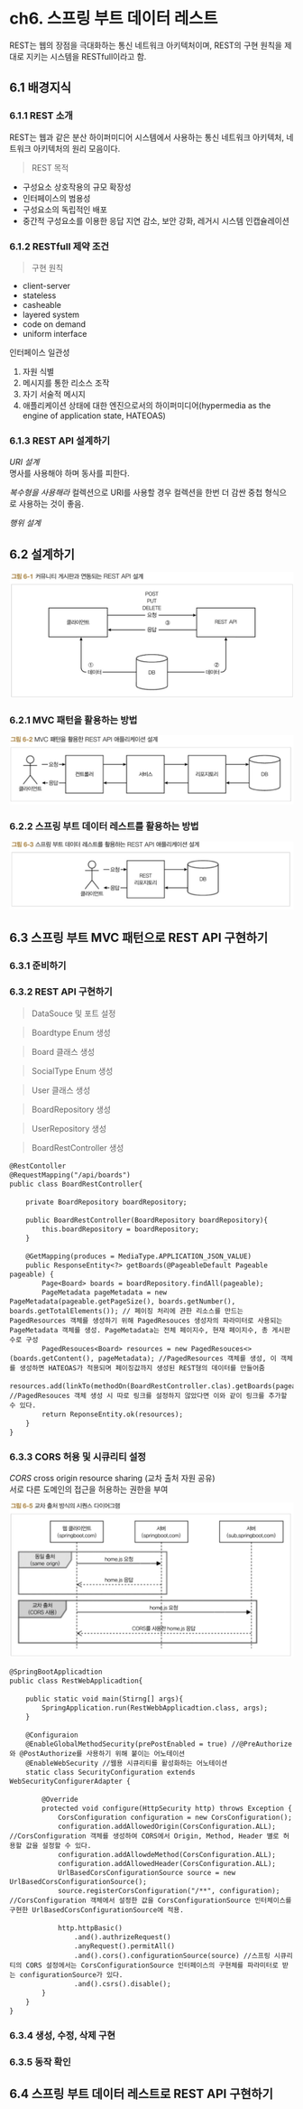 # ch6. 스프링 부트 데이터 레스트

REST는 웹의 장점을 극대화하는 통신 네트워크 아키텍처이며, REST의 구현 원칙을 제대로 지키는 시스템을 RESTfull이라고 함.

## 6.1 배경지식

### 6.1.1 REST 소개

REST는 웹과 같은 분산 하이퍼미디어 시스템에서 사용하는 통신 네트워크 아키텍처, 네트워크 아키텍처의 원리 모음이다.

> REST 목적
* 구성요소 상호작용의 규모 확장성
* 인터페이스의 범용성
* 구성요소의 독립적인 배포
* 중간적 구성요소를 이용한 응답 지연 감소, 보안 강화, 레거시 시스템 인캡슐레이션

### 6.1.2 RESTfull 제약 조건
> 구현 원칙
* client-server
* stateless
* casheable
* layered system
* code on demand 
* uniform interface

인터페이스 일관성  
1. 자원 식별
1. 메시지를 통한 리소스 조작
1. 자기 서술적 메시지
1. 애플리케이션 상태에 대한 엔진으로서의 하이퍼미디어(hypermedia as the engine of application state, HATEOAS)

### 6.1.3 REST API 설계하기

*URI 설계*   
명사를 사용해야 하며 동사를 피한다.

*복수형을 사용해라*
컬렉션으로 URI를 사용할 경우 컬렉션을 한번 더 감싼 중첩 형식으로 사용하는 것이 좋음.

*행위 설계*

## 6.2 설계하기
![그림6-1](./images/6_1.jpg)

### 6.2.1 MVC 패턴을 활용하는 방법
![그림6-2](./images/6_2.jpg)

### 6.2.2 스프링 부트 데이터 레스트를 활용하는 방법
![그림6-3](./images/6_3.jpg)

## 6.3 스프링 부트 MVC 패턴으로 REST API 구현하기

### 6.3.1 준비하기

### 6.3.2 REST API 구현하기

> DataSouce 및 포트 설정

> Boardtype Enum 생성

> Board 클래스 생성

> SocialType Enum 생성

> User 클래스 생성

> BoardRepository 생성

> UserRepository 생성

> BoardRestController 생성

```
@RestContoller
@RequestMapping("/api/boards")
public class BoardRestController{
    
    private BoardRepository boardRepository;

    public BoardRestController(BoardRepository boardRepository){
        this.boardRepository = boardRepository;
    }

    @GetMapping(produces = MediaType.APPLICATION_JSON_VALUE)
    public ResponseEntity<?> getBoards(@PageableDefault Pageable pageable) {
        Page<Board> boards = boardRepository.findAll(pageable);
        PageMetadata pageMetadata = new PageMetadata(pageable.getPageSize(), boards.getNumber(), boards.getTotalElements()); // 페이징 처리에 관한 리소스를 만드는 PagedResources 객체를 생성하기 위해 PagedResouces 생성자의 파라미터로 사용되는 PageMetadata 객체를 생성. PageMetadata는 전체 페이지수, 현재 페이지수, 총 게시판 수로 구성
        PagedResouces<Board> resources = new PagedResouces<>(boards.getContent(), pageMetadata); //PagedResources 객체를 생성, 이 객체를 생성하면 HATEOAS가 적용되며 페이징값까지 생성된 REST형의 데이터를 만들어줌
        resources.add(linkTo(methodOn(BoardRestController.clas).getBoards(pagealbe)).withSelfRel()); //PagedResouces 객체 생성 시 따로 링크를 설정하지 않았다면 이와 같이 링크를 추가할 수 있다.
        return ReponseEntity.ok(resources);
    }
}
```

### 6.3.3 CORS 허용 및 시큐리티 설정

*CORS* cross origin resource sharing (교차 출처 자원 공유)  
서로 다른 도메인의 접근을 허용하는 권한을 부여

![그림6-5](./images/6_5.jpg)

```
@SpringBootApplicadtion
public class RestWebApplicadtion{

    public static void main(Stirng[] args){
        SpringApplication.run(RestWebbApplicadtion.class, args);
    }

    @Configuraion
    @EnableGlobalMethodSecurity(prePostEnabled = true) //@PreAuthorize와 @PostAuthorize를 사용하기 위해 붙이는 어노테이션
    @EnableWebSecurity //웹용 시큐리티를 활성화하는 어노테이션
    static class SecurityConfiguration extends WebSecurityConfigurerAdapter {

        @Override
        protected void configure(HttpSecurity http) throws Exception {
            CorsConfiguration configuration = new CorsConfiguration();
            configuration.addAllowedOrigin(CorsConfiguration.ALL); //CorsConfiguration 객체를 생성하여 CORS에서 Origin, Method, Header 별로 허용할 값을 설정할 수 있다.
            configuration.addAllowdeMethod(CorsConfiguration.ALL);
            configuration.addAllowedHeader(CorsConfiguration.ALL);
            UrlBasedCorsConfigurationSource source = new UrlBasedCorsConfigurationSource();
            source.registerCorsConfiguration("/**", configuration); //CorsConfiguration 객체에서 설정한 값을 CorsConfigurationSource 인터체이스를 구현한 UrlBasedCorsConfigurationSource에 적용.

            http.httpBasic()
                .and().authrizeRequest()
                .anyRequest().permitAll()
                .and().cors().configurationSource(source) //스프링 시큐리티의 CORS 설정에서는 CorsConfigurationSource 인터페이스의 구현체를 파라미터로 받는 configurationSource가 있다.
                .and().csrs().disable();
        }
    }
}
```

### 6.3.4 생성, 수정, 삭제 구현

### 6.3.5 동작 확인

## 6.4 스프링 부트 데이터 레스트로 REST API 구현하기

